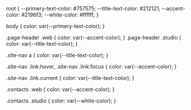 root {
--primery-text-color: #757575;
--title-text-color: #212121;
--accent-color: #2196f3;
--white-color: #ffffff;
}

body {
color: var(--primery-text-color);
}

.page-header .web {
color: var(--accent-color);
}
.page-header .studio {
color: var(--title-text-color);
}

.site-nav a {
color: var(--title-text-color);
}

.site-nav .link:hover,
.site-nav .link:focus {
color: var(--accent-color);
}

.site-nav .link.current {
color: var(--title-text-color);
}

.contacts .web {
color: var(--accent-color);
}

.contacts .studio {
color: var(--white-color);
}
